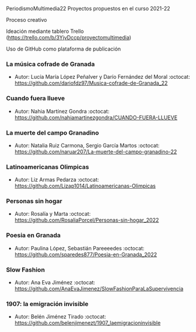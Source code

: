 
PeriodismoMultimedia22
Proyectos propuestos en el curso 2021-22

Proceso creativo

Ideación mediante tablero Trello (https://trello.com/b/3YjvDccp/proyectomultimedia)

Uso de GitHub como plataforma de publicación


### La música cofrade de Granada
* Autor: Lucía María López Peñalver y Darío Fernández del Moral
:octocat: https://github.com/dariofdz97/Musica-cofrade-de-Granada_22 

### Cuando fuera llueve
* Autor: Nahia Martínez Gondra
:octocat: https://github.com/nahiamartinezgondra/CUANDO-FUERA-LLUEVE

### La muerte del campo Granadino
* Autor: Natalia Ruiz Carmona, Sergio García Martos
:octocat: https://github.com/naruar207/La-muerte-del-campo-granadino-22


### Latinoamericanas Olimpicas
* Autor: Liz Armas Pedarza
:octocat: https://github.com/Lizap1014/Latinoamericanas-Olimpicas

### Personas sin hogar
* Autor: Rosalía y Marta
:octocat: https://github.com/RosaliaPorcel/Personas-sin-hogar_2022 

### Poesia en Granada
* Autor: Paulina López, Sebastián Pareeeedes
:octocat: https://github.com/sparedes877/Poesia-en-Granada_2022

### Slow Fashion 

* Autor: Ana Eva Jiménez 
:octocat: https://github.com/AnaEvaJimenez/SlowFashionParaLaSupervivencia

### 1907: la emigración invisible
* Autor: Belén Jiménez Tirado
:octocat: https://github.com/belenjimenezt/1907_laemigracioninvisible



